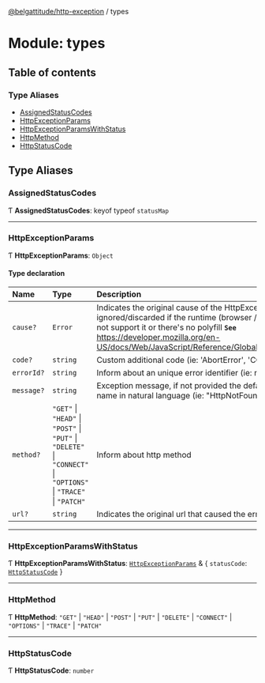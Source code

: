 [@belgattitude/http-exception](../README.md) / types

# Module: types

## Table of contents

### Type Aliases

- [AssignedStatusCodes](types.md#assignedstatuscodes)
- [HttpExceptionParams](types.md#httpexceptionparams)
- [HttpExceptionParamsWithStatus](types.md#httpexceptionparamswithstatus)
- [HttpMethod](types.md#httpmethod)
- [HttpStatusCode](types.md#httpstatuscode)

## Type Aliases

### AssignedStatusCodes

Ƭ **AssignedStatusCodes**: keyof typeof `statusMap`

___

### HttpExceptionParams

Ƭ **HttpExceptionParams**: `Object`

#### Type declaration

| Name | Type | Description |
| :------ | :------ | :------ |
| `cause?` | `Error` | Indicates the original cause of the HttpException. Will be ignored/discarded if the runtime (browser / node version) does not support it or there's no polyfill  **`See`**  https://developer.mozilla.org/en-US/docs/Web/JavaScript/Reference/Global_Objects/Error/cause |
| `code?` | `string` | Custom additional code (ie: 'AbortError', 'CODE-1234'...) |
| `errorId?` | `string` | Inform about an unique error identifier (ie: nanoid, cuid...) |
| `message?` | `string` | Exception message, if not provided the default is the exception name in natural language (ie: "HttpNotFound" -> "Not found") |
| `method?` | ``"GET"`` \| ``"HEAD"`` \| ``"POST"`` \| ``"PUT"`` \| ``"DELETE"`` \| ``"CONNECT"`` \| ``"OPTIONS"`` \| ``"TRACE"`` \| ``"PATCH"`` | Inform about http method |
| `url?` | `string` | Indicates the original url that caused the error. |

___

### HttpExceptionParamsWithStatus

Ƭ **HttpExceptionParamsWithStatus**: [`HttpExceptionParams`](types.md#httpexceptionparams) & { `statusCode`: [`HttpStatusCode`](types.md#httpstatuscode)  }

___

### HttpMethod

Ƭ **HttpMethod**: ``"GET"`` \| ``"HEAD"`` \| ``"POST"`` \| ``"PUT"`` \| ``"DELETE"`` \| ``"CONNECT"`` \| ``"OPTIONS"`` \| ``"TRACE"`` \| ``"PATCH"``

___

### HttpStatusCode

Ƭ **HttpStatusCode**: `number`
